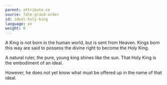 ```yaml
---
parent: attribute.ce
source: fate-grand-order
id: ideal-holy-king
language: en
weight: 0
---
```


A King is not born in the human world, but is sent from Heaven.
Kings born this way are said to possess the divine right to become the Holy King.

A natural ruler, the pure, young king shines like the sun.
That Holy King is the embodiment of an ideal.

However, he does not yet know what must be offered up in the name of that ideal.
